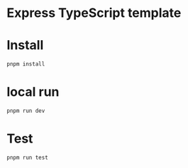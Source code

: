 # Express TypeScript template

# Install
```
pnpm install
```

#  local run
```
pnpm run dev
```

# Test
```
pnpm run test
```